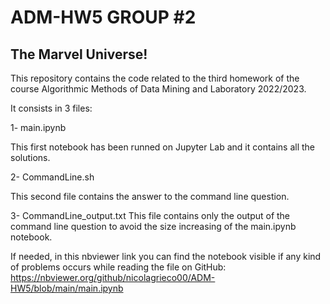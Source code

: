 # ADM-HW5 GROUP #2
## The Marvel Universe!

This repository contains the code related to the third homework of the course Algorithmic Methods of Data Mining and Laboratory 2022/2023.

It consists in 3 files:

1- main.ipynb

This first notebook has been runned on Jupyter Lab and it contains all the solutions. 

2- CommandLine.sh

This second file contains the answer to the command line question.

3- CommandLine_output.txt
This file contains only the output of the command line question to avoid the size increasing of the main.ipynb notebook.

If needed, in this nbviewer link you can find the notebook visible if any kind of problems occurs while reading the file on GitHub: https://nbviewer.org/github/nicolagrieco00/ADM-HW5/blob/main/main.ipynb
